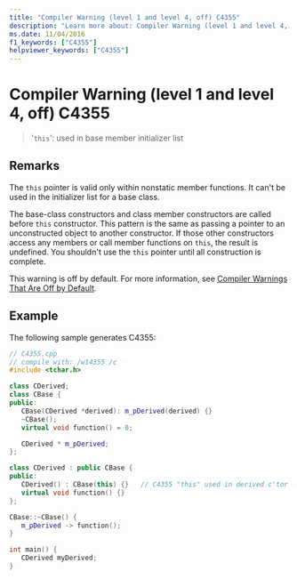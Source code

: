 ```yaml
---
title: "Compiler Warning (level 1 and level 4, off) C4355"
description: "Learn more about: Compiler Warning (level 1 and level 4, off) C4355"
ms.date: 11/04/2016
f1_keywords: ["C4355"]
helpviewer_keywords: ["C4355"]
---
```

# Compiler Warning (level 1 and level 4, off) C4355

> '`this`': used in base member initializer list

## Remarks

The `this` pointer is valid only within nonstatic member functions. It can't be used in the initializer list for a base class.

The base-class constructors and class member constructors are called before `this` constructor. This pattern is the same as passing a pointer to an unconstructed object to another constructor. If those other constructors access any members or call member functions on `this`, the result is undefined. You shouldn't use the `this` pointer until all construction is complete.

This warning is off by default. For more information, see [Compiler Warnings That Are Off by Default](../../preprocessor/compiler-warnings-that-are-off-by-default.md).

## Example

The following sample generates C4355:

```cpp
// C4355.cpp
// compile with: /w14355 /c
#include <tchar.h>

class CDerived;
class CBase {
public:
   CBase(CDerived *derived): m_pDerived(derived) {}
   ~CBase();
   virtual void function() = 0;

   CDerived * m_pDerived;
};

class CDerived : public CBase {
public:
   CDerived() : CBase(this) {}   // C4355 "this" used in derived c'tor
   virtual void function() {}
};

CBase::~CBase() {
   m_pDerived -> function();
}

int main() {
   CDerived myDerived;
}
```
